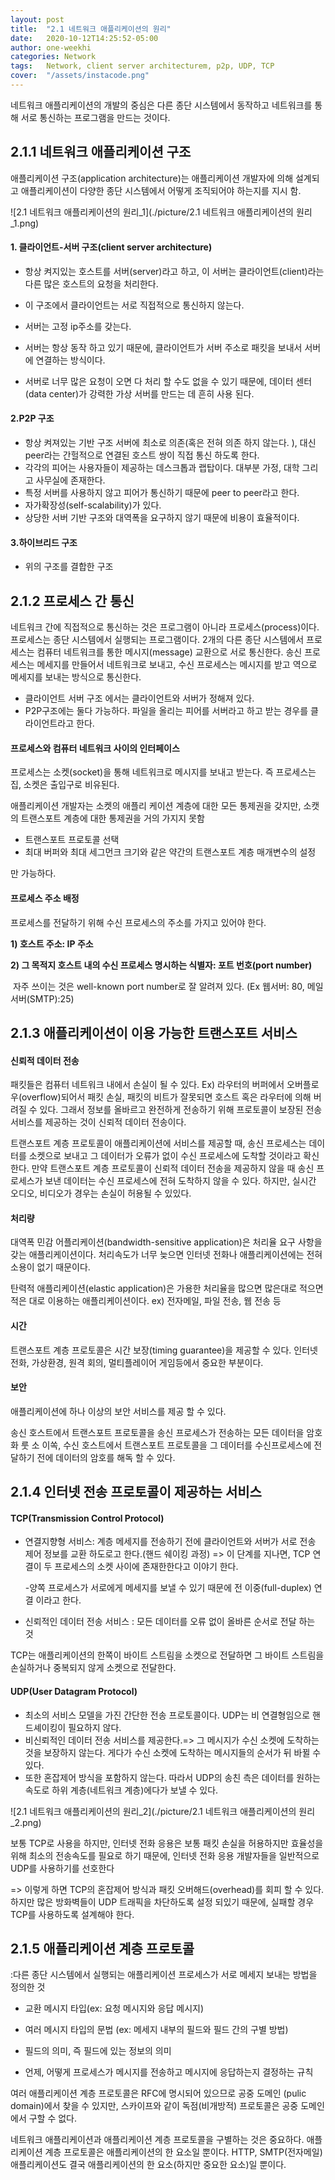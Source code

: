 ```yaml
---
layout: post
title:  "2.1 네트워크 애플리케이션의 원리"
date:   2020-10-12T14:25:52-05:00
author: one-weekhi
categories: Network
tags:   Network, client server architecturem, p2p, UDP, TCP
cover:  "/assets/instacode.png"
---
```



네트워크 애플리케이션의 개발의 중심은 다른 종단 시스템에서 동작하고 네트워크를 통해 서로 통신하는 프로그램을 만드는 것이다. 



## 2.1.1 네트워크 애플리케이션 구조

애플리케이션 구조(application architecture)는 애플리케이션 개발자에 의해 설계되고 애플리케이션이 다양한 종단 시스템에서 어떻게 조직되어야 하는지를 지시 함.

![2.1 네트워크 애플리케이션의 원리_1](./picture/2.1 네트워크 애플리케이션의 원리_1.png)

#### 1. 클라이언트-서버 구조(client server architecture)

- 항상 켜지있는 호스트를 서버(server)라고 하고, 이 서버는 클라이언트(client)라는 다른 많은 호스트의 요청을 처리한다.

- 이 구조에서 클라이언트는 서로 직접적으로 통신하지 않는다. 

- 서버는 고정 ip주소를 갖는다.

- 서버는 항상 동작 하고 있기 때문에, 클라이언트가 서버 주소로 패킷을 보내서 서버에 연결하는 방식이다.

- 서버로 너무 많은 요청이 오면 다 처리 할 수도 없을 수 있기 때문에, 데이터 센터(data center)가 강력한 가상 서버를 만드는 데 흔히 사용 된다. 

#### 2.P2P 구조

- 항상 켜져있는 기반 구조 서버에 최소로 의존(혹은 전혀 의존 하지 않는다. ), 대신 peer라는 간헐적으로 연결된 호스트 쌍이 직접 통신 하도록 한다. 
- 각각의 피어는 사용자들이 제공하는 데스크톱과 랩탑이다. 대부분 가정, 대학 그리고 사무실에 존재한다.
- 특정 서버를 사용하지 않고 피어가 통신하기 때문에 peer to peer라고 한다. 
- 자가확장성(self-scalability)가 있다. 
- 상당한 서버 기반 구조와 대역폭을 요구하지 않기 때문에 비용이 효율적이다.

#### 3.하이브리드 구조

- 위의 구조를 결합한 구조



## 2.1.2 프로세스 간 통신

네트워크 간에 직접적으로 통신하는 것은 프로그램이 아니라 프로세스(process)이다. 프로세스는 종단 시스템에서 실행되는 프로그램이다. 2개의 다른 종단 시스템에서 프로세스는 컴퓨터 네트워크를 통한 메시지(message) 교환으로 서로 통신한다. 송신 프로세스는 메세지를 만들어서 네트워크로 보내고, 수신 프로세스는 메시지를 받고 역으로 메세지를 보내는 방식으로 통신한다.

- 클라이언트 서버 구조 에서는 클라이언트와 서버가 정해져 있다.
- P2P구조에는 둘다 가능하다. 파일을 올리는 피어를 서버라고 하고 받는 경우를 클라이언트라고 한다.



#### 프로세스와 컴퓨터 네트워크 사이의 인터페이스

프로세스는 소켓(socket)을 통해 네트워크로 메시지를 보내고 받는다. 즉 프로세스는 집, 소켓은 출입구로 비유된다.

애플리케이션 개발자는 소켓의 애플리 케이션 계층에 대한 모든 통제권을 갖지만, 소캣의 트랜스포트 계층에 대한 통제권을 거의 가지지 못함

- 트랜스포트 프로토콜 선택 
- 최대 버퍼와 최대 세그먼크 크기와 같은 약간의 트랜스포트 계층 매개변수의 설정

만 가능하다.



#### 프로세스 주소 배정

프로세스를 전달하기 위해 수신 프로세스의 주소를 가지고 있어야 한다. 

**1) 호스트 주소: IP 주소**

**2) 그 목적지 호스트 내의 수신 프로세스 명시하는 식별자: 포트 번호(port number)**

​				자주 쓰이는 것은 well-known port number로 잘 알려져 있다. (Ex 웹서버: 80, 메일서버(SMTP):25)

 

## 2.1.3 애플리케이션이 이용 가능한 트랜스포트 서비스

#### 신뢰적 데이터 전송

패킷들은 컴퓨터 네트워크 내에서 손실이 될 수 있다. Ex) 라우터의 버퍼에서 오버플로우(overflow)되어서 패킷 손실, 패킷의 비트가 잘못되면 호스트 혹은 라우터에 의해 버려질 수 있다. 그래서 정보를 올바르고 완전하게 전송하기 위해 프로토콜이 보장된 전송 서비스를 제공하는 것이 신뢰적 데이터 전송이다.

트랜스포트 계층 프로토콜이 애플리케이션에 서비스를 제공할 때, 송신 프로세스는 데이터를 소켓으로 보내고 그 데이터가 오류가 없이 수신 프로세스에 도착할 것이라고 확신한다. 만약 트랜스포트 계층 프로토콜이 신뢰적 데이터 전송을 제공하지 않을 때 송신 프로세스가 보낸 데이터는 수신 프로세스에 전혀 도착하지 않을 수 있다. 하지만, 실시간 오디오, 비디오가 경우는 손실이 허용될 수 있있다.

#### 처리량

대역폭 민감 어플리케이션(bandwidth-sensitive application)은 처리율 요구 사항을 갖는 애플리케이션이다. 처리속도가 너무 늦으면 인터넷 전화나 애플리케이션에는 전혀 소용이 없기 때문이다.

탄력적 애플리케이션(elastic application)은 가용한 처리율을 많으면 많은대로 적으면 적은 대로 이용하는 애플리케이션이다. ex) 전자메일, 파일 전송, 웹 전송 등

#### 시간

트랜스포트 계층 프로토콜은 시간 보장(timing guarantee)을 제공할 수 있다. 인터넷 전화, 가상환경, 원격 회의, 멀티플레이어 게임등에서 중요한 부분이다.

#### 보안

애플리케이션에 하나 이상의 보안 서비스를 제공 할 수 있다.

 송신 호스트에서 트랜스포트 프로토콜을 송신 프로세스가 전송하는 모든 데이터을 암호화 룻 소 이쏙, 수신 호스트에서 트랜스포트 프로토콜을 그 데이터를 수신프로세스에 전달하기 전에 데이터의 암호를 해독 할 수 있다.



## 2.1.4 인터넷 전송 프로토콜이 제공하는 서비스

#### TCP(Transmission Control Protocol) 

- 연결지향형 서비스: 계층 메세지를 전송하기 전에 클라이언트와 서버가 서로 전송 제어 정보를 교환 하도로고 한다.(핸드 쉐이킹 과정) => 이 단계를 지나면, TCP 연결이 두 프로세스의 소켓 사이에 존재한한다고 이야기 한다.

  -양쪽 프로세스가 서로에게 메세지를 보낼 수 있기 때문에 전 이중(full-duplex) 연결 이라고 한다. 

-  신뢰적인 데이터 전송 서비스 : 모든 데이터를 오류 없이 올바른 순서로 전달 하는 것

  TCP는 애플리케이션의 한쪽이 바이트 스트림을 소켓으로 전달하면 그 바이트 스트림을 손실하거나 중복되지 않게 소켓으로 전달한다.



#### UDP(User Datagram Protocol)

- 최소의 서비스 모델을 가진 간단한 전송 프로토콜이다. UDP는 비 연결형임으로 핸드셰이킹이 필요하지 않다. 
- 비신뢰적인 데이터 전송 서비스를 제공한다.=> 그 메시지가 수신 소켓에 도착하는 것을 보장하지 않는다. 게다가 수신 소켓에 도착하는 메시지들의 순서가 뒤 바뀔 수 있다. 
- 또한 혼잡제어 방식을 포함하지 않는다. 따라서 UDP의 송친 측은 데이터를 원하는 속도로 하위 계층(네트워크 계층)에다가 보낼 수 있다.

![2.1 네트워크 애플리케이션의 원리_2](./picture/2.1 네트워크 애플리케이션의 원리_2.png)



보통 TCP로 사용을 하지만, 인터넷 전화 응용은  보통 패킷 손실을 허용하지만 효율성을 위해 최소의 전송속도를 필요로 하기 때문에, 인터넷 전화 응용 개발자들을 일반적으로 UDP를 사용하기를 선호한다 

=> 이렇게 하면 TCP의 혼잡제어 방식과 패킷 오버해드(overhead)를 회피 할 수 있다. 하지만 많은 방화벽들이 UDP 트래픽을 차단하도록 설정 되있기 때문에, 실패할 경우 TCP를 사용하도록 설계해야 한다. 



## 2.1.5 애플리케이션 계층 프로토콜

:다른 종단 시스템에서 실행되는 애플리케이션 프로세스가 서로 메세지 보내는 방법을 정의한 것

- 교환 메시지 타입(ex: 요청 메시지와 응답 메시지)

- 여러 메시지 타입의 문법 (ex: 메세지 내부의 필드와 필드 간의 구별 방법)

- 필드의 의미, 즉 필드에 있는 정보의 의미

- 언제, 어떻게 프로세스가 메시지를 전송하고 메시지에 응답하는지 결정하는 규칙

  

여러 애플리케이션 계층 프로토콜은 RFC에 명시되어 있으므로 공중 도메인 (pulic domain)에서 찾을 수 있지만, 스카이프와 같이 독점(비개방적) 프로토콜은 공중 도메인에서 구할 수 없다. 

네트워크 애플리케이션과 애플리케이션 계층 프로토콜을 구별하는 것은 중요하다. 애플리케이션 계층 프로토콜은 애플리케이션의 한 요소일 뿐이다. HTTP, SMTP(전자메일) 애플리케이션도 결국 애플리케이션의 한 요소(하지만 중요한 요소)일 뿐이다. 



